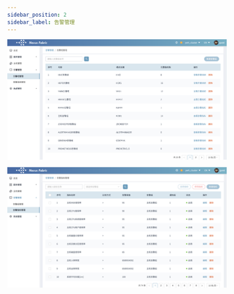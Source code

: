 ```yaml
---
sidebar_position: 2
sidebar_label: 告警管理
---
```

![img_告警.png](/i18n/zh-Hans/docusaurus-plugin-content-docs/current/使用手册/告警管理/img/img_告警.png)

![img_告警2.png](/i18n/zh-Hans/docusaurus-plugin-content-docs/current/使用手册/告警管理/img/img_告警2.png)
